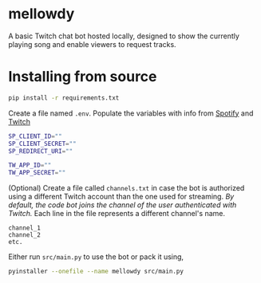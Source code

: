# mellowdy

A basic Twitch chat bot hosted locally, designed to show the currently playing song and enable viewers to request tracks.

# Installing from source
```sh
pip install -r requirements.txt
```
Create a file named `.env`. Populate the variables with info from [Spotify](https://developer.spotify.com/dashboard) and [Twitch](https://dev.twitch.tv/console)
```sh
SP_CLIENT_ID=""
SP_CLIENT_SECRET=""
SP_REDIRECT_URI=""

TW_APP_ID=""
TW_APP_SECRET=""
```
(Optional) Create a file called `channels.txt` in case the bot is authorized using a different Twitch account than the one used for streaming. *By default, the code bot joins the channel of the user authenticated with Twitch.* Each line in the file represents a different channel's name.
```
channel_1
channel_2
etc.
```
Either run `src/main.py` to use the bot or pack it using,
```sh
pyinstaller --onefile --name mellowdy src/main.py
```
